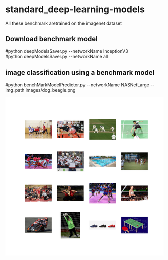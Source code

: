 # standard_deep-learning-models

All these benchmark aretrained on the imagenet dataset

## Download benchmark model
#python deepModelsSaver.py --networkName InceptionV3    
#python deepModelsSaver.py --networkName all

## image classification using  a benchmark model 
#python benchMarkModelPredictor.py --networkName  NASNetLarge --img_path images/dog_beagle.png  


 ![Sample curve output from training cats vs dogs dataset](https://github.com/Walid-Ahmed/ML_Datasets/blob/master/sampleImages/sample_SportsClassification.png)
